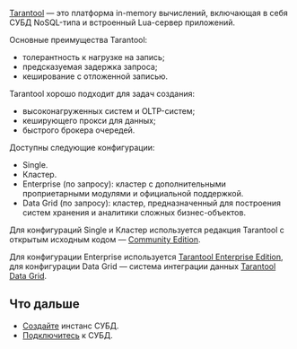 [Tarantool](https://www.tarantool.io/ru/) — это платформа in-memory вычислений, включающая в себя СУБД NoSQL-типа и встроенный Lua-сервер приложений.

Основные преимущества Tarantool:

* толерантность к нагрузке на запись;
* предсказуемая задержка запроса;
* кеширование с отложенной записью.

Tarantool хорошо подходит для задач создания:

* высоконагруженных систем и OLTP-систем;
* кеширующего прокси для данных;
* быстрого брокера очередей.

Доступны следующие конфигурации:

* Single.
* Кластер.
* Enterprise (по запросу): кластер с дополнительными проприетарными модулями и официальной поддержкой.
* Data Grid (по запросу): кластер, предназначенный для построения систем хранения и аналитики сложных бизнес-объектов.

Для конфигураций Single и Кластер используется редакция Tarantool с открытым исходным кодом — [Community Edition](https://www.tarantool.io/ru/doc/latest/).

Для конфигурации Enterprise используется [Tarantool Enterprise Edition](https://www.tarantool.io/ru/enterprise_doc/), для конфигурации Data Grid — система интеграции данных [Tarantool Data Grid](https://www.tarantool.io/ru/datagrid/).

## Что дальше

* [Создайте](../../start/create) инстанс СУБД.
* [Подключитесь](../../start/connect) к СУБД.
